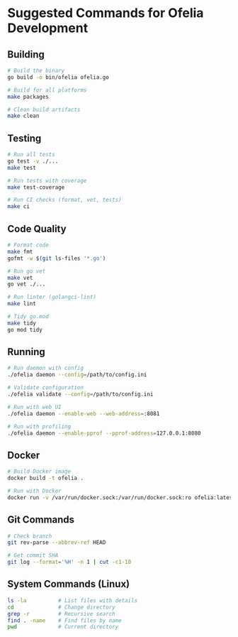 # Suggested Commands for Ofelia Development

## Building
```bash
# Build the binary
go build -o bin/ofelia ofelia.go

# Build for all platforms
make packages

# Clean build artifacts
make clean
```

## Testing
```bash
# Run all tests
go test -v ./...
make test

# Run tests with coverage
make test-coverage

# Run CI checks (format, vet, tests)
make ci
```

## Code Quality
```bash
# Format code
make fmt
gofmt -w $(git ls-files '*.go')

# Run go vet
make vet
go vet ./...

# Run linter (golangci-lint)
make lint

# Tidy go.mod
make tidy
go mod tidy
```

## Running
```bash
# Run daemon with config
./ofelia daemon --config=/path/to/config.ini

# Validate configuration
./ofelia validate --config=/path/to/config.ini

# Run with web UI
./ofelia daemon --enable-web --web-address=:8081

# Run with profiling
./ofelia daemon --enable-pprof --pprof-address=127.0.0.1:8080
```

## Docker
```bash
# Build Docker image
docker build -t ofelia .

# Run with Docker
docker run -v /var/run/docker.sock:/var/run/docker.sock:ro ofelia:latest
```

## Git Commands
```bash
# Check branch
git rev-parse --abbrev-ref HEAD

# Get commit SHA
git log --format='%H' -n 1 | cut -c1-10
```

## System Commands (Linux)
```bash
ls -la          # List files with details
cd              # Change directory
grep -r         # Recursive search
find . -name    # Find files by name
pwd             # Current directory
```